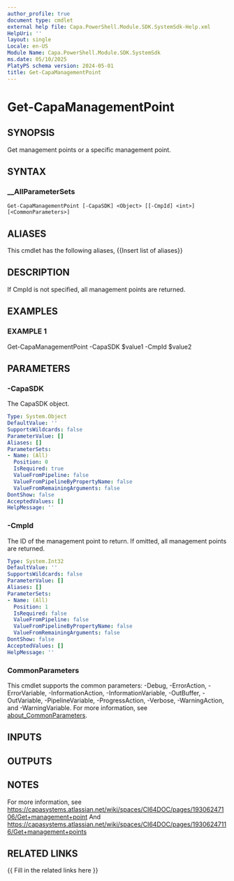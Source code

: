 ```yaml
---
author_profile: true
document type: cmdlet
external help file: Capa.PowerShell.Module.SDK.SystemSdk-Help.xml
HelpUri: ''
layout: single
Locale: en-US
Module Name: Capa.PowerShell.Module.SDK.SystemSdk
ms.date: 05/10/2025
PlatyPS schema version: 2024-05-01
title: Get-CapaManagementPoint
---
```


# Get-CapaManagementPoint

## SYNOPSIS

Get management points or a specific management point.

## SYNTAX

### __AllParameterSets

```
Get-CapaManagementPoint [-CapaSDK] <Object> [[-CmpId] <int>] [<CommonParameters>]
```

## ALIASES

This cmdlet has the following aliases,
  {{Insert list of aliases}}

## DESCRIPTION

If CmpId is not specified, all management points are returned.

## EXAMPLES

### EXAMPLE 1

Get-CapaManagementPoint -CapaSDK $value1 -CmpId $value2

## PARAMETERS

### -CapaSDK

The CapaSDK object.

```yaml
Type: System.Object
DefaultValue: ''
SupportsWildcards: false
ParameterValue: []
Aliases: []
ParameterSets:
- Name: (All)
  Position: 0
  IsRequired: true
  ValueFromPipeline: false
  ValueFromPipelineByPropertyName: false
  ValueFromRemainingArguments: false
DontShow: false
AcceptedValues: []
HelpMessage: ''
```

### -CmpId

The ID of the management point to return.
If omitted, all management points are returned.

```yaml
Type: System.Int32
DefaultValue: ''
SupportsWildcards: false
ParameterValue: []
Aliases: []
ParameterSets:
- Name: (All)
  Position: 1
  IsRequired: false
  ValueFromPipeline: false
  ValueFromPipelineByPropertyName: false
  ValueFromRemainingArguments: false
DontShow: false
AcceptedValues: []
HelpMessage: ''
```

### CommonParameters

This cmdlet supports the common parameters: -Debug, -ErrorAction, -ErrorVariable,
-InformationAction, -InformationVariable, -OutBuffer, -OutVariable, -PipelineVariable,
-ProgressAction, -Verbose, -WarningAction, and -WarningVariable. For more information, see
[about_CommonParameters](https://go.microsoft.com/fwlink/?LinkID=113216).

## INPUTS

## OUTPUTS

## NOTES

For more information, see https://capasystems.atlassian.net/wiki/spaces/CI64DOC/pages/19306247106/Get+management+point
And https://capasystems.atlassian.net/wiki/spaces/CI64DOC/pages/19306247116/Get+management+points


## RELATED LINKS

{{ Fill in the related links here }}

